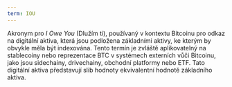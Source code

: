 ```yaml
---
term: IOU
---
```


Akronym pro _I Owe You_ (Dlužím ti), používaný v kontextu Bitcoinu pro odkaz na digitální aktiva, která jsou podložena základními aktivy, ke kterým by obvykle měla být indexována. Tento termín je zvláště aplikovatelný na stablecoiny nebo reprezentace BTC v systémech externích vůči Bitcoinu, jako jsou sidechainy, drivechainy, obchodní platformy nebo ETF. Tato digitální aktiva představují slib hodnoty ekvivalentní hodnotě základního aktiva.